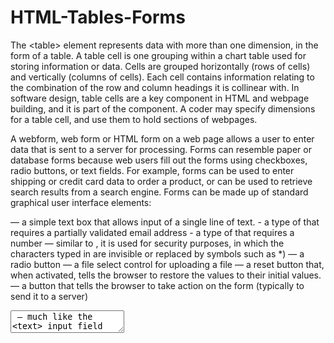 # HTML-Tables-Forms
The &lt;table> element represents data with more than one dimension, in the form of a table. A table cell is one grouping within a chart table used for storing information or data. Cells are grouped horizontally (rows of cells) and vertically (columns of cells). Each cell contains information relating to the combination of the row and column headings it is collinear with. In software design, table cells are a key component in HTML and webpage building, and it is part of the <table> component. A coder may specify dimensions for a table cell, and use them to hold sections of webpages.

A webform, web form or HTML form on a web page allows a user to enter data that is sent to a server for processing. Forms can resemble paper or database forms because web users fill out the forms using checkboxes, radio buttons, or text fields. For example, forms can be used to enter shipping or credit card data to order a product, or can be used to retrieve search results from a search engine.
Forms can be made up of standard graphical user interface elements:

<text> — a simple text box that allows input of a single line of text.
<email> - a type of <text> that requires a partially validated email address
<number> - a type of <text> that requires a number
<password> — similar to <text>, it is used for security purposes, in which the characters typed in are invisible or replaced by symbols such as *)
<radio> — a radio button
<file> — a file select control for uploading a file
<reset> — a reset button that, when activated, tells the browser to restore the values to their initial values.
<submit> — a button that tells the browser to take action on the form (typically to send it to a server)
<textarea> — much like the <text> input field except a <textarea> allows for multiple rows of data to be shown and entered
<select> — a drop-down list that displays a list of items a user can select from

A grid view, however, can be mimicked by using a standard HTML table with each cell containing a text input element. A tree view could also be mimicked through nested tables or, more semantically appropriately, nested lists. In both cases, a server-side process is responsible for processing the information, while JavaScript handles the user-interaction. Implementations of these interface elements are available through JavaScript libraries such as jQuery.
